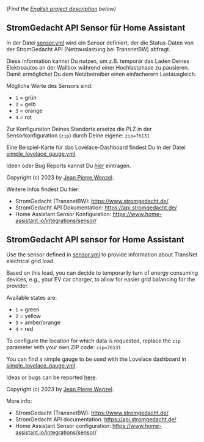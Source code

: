 _(Find the [English project description](#stromgedacht-api-sensor-for-home-assistant) below)_

## StromGedacht API Sensor für Home Assistant

In der Datei [sensor.yml](sensor.yml) wird ein Sensor definiert, der die Status-Daten von der StromGedacht API (Netzauslastung bei TransnetBW) abfragt.

Diese Information kannst Du nutzen, um z.B. temporär das Laden Deines Elektroautos an der Wallbox während einer Hochlastphase zu pausieren. Damit ermöglichst Du dem Netzbetreiber einen einfacherern Lastausgleich.

Mögliche Werte des Sensors sind:

- `1` = grün
- `2` = gelb
- `3` = orange
- `4` = rot

Zur Konfiguration Deines Standorts ersetze die PLZ in der Sensorkonfiguration (`zip`) durch Deine eigene: `zip=76131`

Eine Beispiel-Karte für das Lovelace-Dashboard findest Du in der Datei [simple_lovelace_gauge.yml](simple_lovelace_gauge.yml).

Ideen oder Bug Reports kannst Du [hier](issues/) eintragen.

Copyright (c) 2023 by [Jean Pierre Wenzel](https://github.com/jpwenzel/).

Weitere Infos findest Du hier:

- StromGedacht (TransnetBW): <https://www.stromgedacht.de/>
- StromGedacht API Dokumentation: <https://api.stromgedacht.de/>
- Home Assistant Sensor Konfiguration: <https://www.home-assistant.io/integrations/sensor/>

## StromGedacht API sensor for Home Assistant

Use the sensor defined in [sensor.yml](sensor.yml) to provide information about TransNet electrical grid load.

Based on this load, you can decide to temporarily turn of energy consuming devices, e.g., your EV car charger, to allow for easier grid balancing for the provider.

Available states are:

- `1` = green
- `2` = yellow
- `3` = amber/orange
- `4` = red

To configure the location for which data is requested, replace the `zip` parameter with your own ZIP code: `zip=76131`

You can find a simple gauge to be used with the Lovelace dashboard in [simple_lovelace_gauge.yml](simple_lovelace_gauge.yml).

Ideas or bugs can be reported [here](issues/).

Copyright (c) 2023 by [Jean Pierre Wenzel](https://github.com/jpwenzel/).

More info:

- StromGedacht (TransnetBW): <https://www.stromgedacht.de/>
- StromGedacht API documentation: <https://api.stromgedacht.de/>
- Home Assistant Sensor configuration: <https://www.home-assistant.io/integrations/sensor/>
